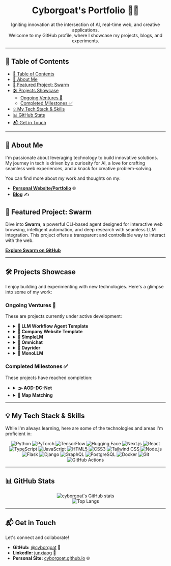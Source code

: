 <h1 align="center">Cyborgoat's Portfolio 🚀🐐</h1>

<p align="center">
  Igniting innovation at the intersection of AI, real-time web, and creative applications.
  <br>
  Welcome to my GitHub profile, where I showcase my projects, blogs, and experiments.
</p>

---

## 📝 Table of Contents

- [📝 Table of Contents](#-table-of-contents)
- [👋 About Me](#-about-me)
- [🌟 Featured Project: Swarm](#-featured-project-swarm)
- [🛠️ Projects Showcase](#️-projects-showcase)
  - [Ongoing Ventures 🌱](#ongoing-ventures-)
  - [Completed Milestones ✅](#completed-milestones-)
- [💡 My Tech Stack \& Skills](#-my-tech-stack--skills)
- [📊 GitHub Stats](#-github-stats)
- [📬 Get in Touch](#-get-in-touch)

---

## 👋 About Me

I'm passionate about leveraging technology to build innovative solutions. My journey in tech is driven by a curiosity for AI, a love for crafting seamless web experiences, and a knack for creative problem-solving.

You can find more about my work and thoughts on my:

- **[Personal Website/Portfolio](https://cyborgoat.github.io/)** 🌐
- **[Blog](https://cyborgoat.github.io/blog)** ✍️

## 🌟 Featured Project: Swarm

Dive into **Swarm**, a powerful CLI-based agent designed for interactive web browsing, intelligent automation, and deep research with seamless LLM integration. This project offers a transparent and controllable way to interact with the web.

**[Explore Swarm on GitHub](https://github.com/cyborgoat/swarm)**

---

## 🛠️ Projects Showcase

I enjoy building and experimenting with new technologies. Here's a glimpse into some of my work:

### Ongoing Ventures 🌱

These are projects currently under active development:

- <details>
    <summary><strong>🚀 LLM Workflow Agent Template</strong></summary>
    <br>
    A minimal agentic LLM web app built with Next.js 15, featuring a chat interface and a visual workflow editor for AI agent flows.
    <br>
    <strong>🔗 [View on GitHub](https://github.com/cyborgoat/llm-workflow-agent-template)</strong>
    </details>

- <details>
    <summary><strong>🏢 Company Website Template</strong></summary>
    <br>
    A responsive website template for companies, built with modern web technologies.
    <br>
    <strong>🔗 [View on GitHub](https://github.com/cyborgoat/company-website-template)</strong>
    </details>

- <details>
    <summary><strong>🧠 SimpleLM</strong></summary>
    <br>
    A simple language model implementation for educational purposes.
    <br>
    <strong>🔗 [View on GitHub](https://github.com/cyborgoat/SimpleLM)</strong>
    </details>

- <details>
    <summary><strong>💬 Omnichat</strong></summary>
    <br>
    A modern chat application for interacting with multiple AI models from different providers. Available as both a web app and desktop application.
    <br>
    <strong>🔗 [View on GitHub](https://github.com/cyborgoat/omnichat)</strong>
    </details>

- <details>
    <summary><strong>🚴 Dayrider</strong></summary>
    <br>
    A project related to daily riding or tracking activities. (Please refine description)
    <br>
    <strong>🔗 [View on GitHub](https://github.com/cyborgoat/dayrider)</strong>
    </details>

- <details>
    <summary><strong>🤖 MonoLLM</strong></summary>
    <br>
    A project focused on a monolithic Large Language Model approach. (Please refine description)
    <br>
    <strong>🔗 [View on GitHub](https://github.com/cyborgoat/MonoLLM)</strong>
    </details>

### Completed Milestones ✅

These projects have reached completion:

- <details>
    <summary><strong>🌫️ AOD-DC-Net</strong></summary>
    <br>
    An end-to-end image dehazing system using a lightweight CNN and dark channel prior.
    <br>
    <strong>🔗 [View on GitHub](https://github.com/cyborgoat/AOD-DC-Net)</strong>
    </details>

- <details>
    <summary><strong>📍 Map Matching</strong></summary>
    <br>
    A project focused on matching GPS data to a map for improved navigation and tracking.
    <br>
    <strong>🔗 [View on GitHub](https://github.com/cyborgoat/map-matching)</strong>
    </details>

---

## 💡 My Tech Stack & Skills

While I'm always learning, here are some of the technologies and areas I'm proficient in:

<p align="center">
  <img src="https://img.shields.io/badge/Python-3776AB?style=for-the-badge&logo=python&logoColor=white" alt="Python" />
  <img src="https://img.shields.io/badge/PyTorch-EE4C2C?style=for-the-badge&logo=pytorch&logoColor=white" alt="PyTorch" />
  <img src="https://img.shields.io/badge/TensorFlow-FF6F00?style=for-the-badge&logo=tensorflow&logoColor=white" alt="TensorFlow" />
  <img src="https://img.shields.io/badge/Hugging%20Face-FFD21A?style=for-the-badge&logo=huggingface&logoColor=white" alt="Hugging Face" />
  <img src="https://img.shields.io/badge/Next.js-000000?style=for-the-badge&logo=next.js&logoColor=white" alt="Next.js" />
  <img src="https://img.shields.io/badge/React-61DAFB?style=for-the-badge&logo=react&logoColor=white" alt="React" />
  <img src="https://img.shields.io/badge/TypeScript-3178C6?style=for-the-badge&logo=typescript&logoColor=white" alt="TypeScript" />
  <img src="https://img.shields.io/badge/JavaScript-F7DF1E?style=for-the-badge&logo=javascript&logoColor=black" alt="JavaScript" />
  <img src="https://img.shields.io/badge/HTML5-E34F26?style=for-the-badge&logo=html5&logoColor=white" alt="HTML5" />
  <img src="https://img.shields.io/badge/CSS3-1572B6?style=for-the-badge&logo=css3&logoColor=white" alt="CSS3" />
  <img src="https://img.shields.io/badge/Tailwind%20CSS-06B6D4?style=for-the-badge&logo=tailwindcss&logoColor=white" alt="Tailwind CSS" />
  <img src="https://img.shields.io/badge/Node.js-339933?style=for-the-badge&logo=node.js&logoColor=white" alt="Node.js" />
  <img src="https://img.shields.io/badge/Flask-000000?style=for-the-badge&logo=flask&logoColor=white" alt="Flask" />
  <img src="https://img.shields.io/badge/Django-092E20?style=for-the-badge&logo=django&logoColor=white" alt="Django" />
  <img src="https://img.shields.io/badge/GraphQL-E10098?style=for-the-badge&logo=graphql&logoColor=white" alt="GraphQL" />
  <img src="https://img.shields.io/badge/PostgreSQL-4169E1?style=for-the-badge&logo=postgresql&logoColor=white" alt="PostgreSQL" />
  <img src="https://img.shields.io/badge/Docker-2496ED?style=for-the-badge&logo=docker&logoColor=white" alt="Docker" />
  <img src="https://img.shields.io/badge/Git-F05032?style=for-the-badge&logo=git&logoColor=white" alt="Git" />
  <img src="https://img.shields.io/badge/GitHub%20Actions-2088FF?style=for-the-badge&logo=githubactions&logoColor=white" alt="GitHub Actions" />
</p>

---

## 📊 GitHub Stats

<p align="center">
  <img src="https://github-readme-stats.vercel.app/api?username=cyborgoat&show_icons=true&theme=radical&rank_icon=github" alt="cyborgoat's GitHub stats" />
  <br/>
  <img src="https://github-readme-stats.vercel.app/api/top-langs/?username=cyborgoat&layout=compact&theme=radical" alt="Top Langs" />
</p>

---

## 📬 Get in Touch

Let's connect and collaborate!

- **GitHub:** [@cyborgoat](https://github.com/cyborgoat) 🐙
- **LinkedIn:** [junxiaog](https://linkedin.com/in/junxiaog) 💼
- **Personal Site:** [cyborgoat.github.io](https://cyborgoat.github.io/) 🌐

